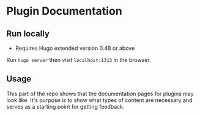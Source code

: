 # Plugin Documentation

## Run locally

 * Requires Hugo extended version 0.48 or above

Run `hugo server` then visit `localhost:1313` in the browser.

## Usage

This part of the repo shows that the documentation pages for plugins may look like. It's purpose is to show what types of content are necessary and serves as a starting point for getting feedback.

